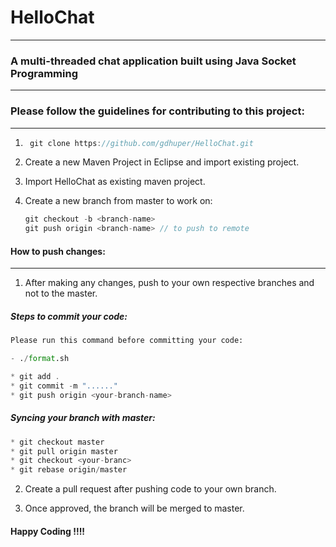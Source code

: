 # HelloChat
---
### A multi-threaded chat application built using Java Socket Programming

---

### Please follow the guidelines for contributing to this project:

---

1. ```javascript
	git clone https://github.com/gdhuper/HelloChat.git
    ```
2. Create a new Maven Project in Eclipse and import existing project.

3. Import HelloChat as existing maven project.

4. Create a new branch from master to work on:

   ```javascript
   git checkout -b <branch-name>
   git push origin <branch-name> // to push to remote
   ```

#### How to push changes:
---

1. After making any changes, push to your own respective branches and not to the master.

##### Steps to commit your code:
```python
Please run this command before committing your code:

- ./format.sh
```

```javascript
* git add .
* git commit -m "......"
* git push origin <your-branch-name>
```
##### Syncing your branch with master:
```javascript
* git checkout master
* git pull origin master
* git checkout <your-branc>
* git rebase origin/master
```

2. Create a pull request after pushing code to your own branch.

3. Once approved, the branch will be merged to master.

#### Happy Coding !!!! 